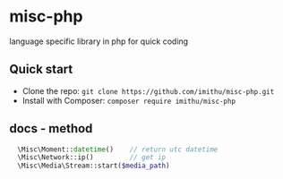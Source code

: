 # misc-php
language specific library in php for quick coding




## Quick start
- Clone the repo: `git clone https://github.com/imithu/misc-php.git`
- Install with Composer: `composer require imithu/misc-php`




## docs - method
``` php
  \Misc\Moment::datetime()    // return utc datetime
  \Misc\Network::ip()         // get ip
  \Misc\Media\Stream::start($media_path)
```